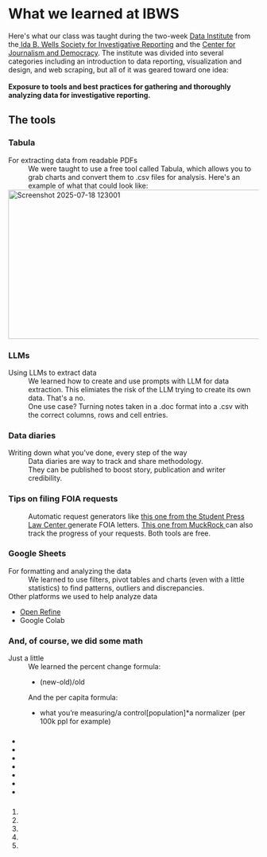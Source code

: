 # What we learned at IBWS
<p class="intro">Here's what our class was taught during the two-week <a href="https://cjddatainstitute.org/">Data Institute</a> from the<a href="https://idabwellssociety.org/"> Ida B. Wells Society for Investigative Reporting</a> and the <a href="https://cfjd.howard.edu/"> Center for Journalism and Democracy</a>. The institute was divided into several categories including an introduction to data reporting, visualization and design, and web scraping, but all of it was geared toward one idea: <br></br>
<strong>Exposure to tools and best practices for gathering and thoroughly analyzing data for investigative reporting.</strong></p>
<h2>The tools
</h2>
<dl class="get_data">
<h3>Tabula
</h3>
<dt>For extracting data from readable PDFs
</dt>
<dd>We were taught to use a free tool called Tabula, which allows you to grab charts and convert them to .csv files for analysis. Here's an example of what that could look like: 
</dd><img width="600" height="300" alt="Screenshot 2025-07-18 123001" src="https://github.com/user-attachments/assets/f583374a-7edd-421e-a0a5-838b249cdd41" />
  <h3>LLMs</h3>
  <dt>Using LLMs to extract data</dt>
  <dd>We learned how to create and use prompts with LLM for data extraction. This elimiates the risk of the LLM trying to create its own data. That's a no.</dd>
  <dd>One use case? Turning notes taken in a .doc format into a .csv with the correct columns, rows and cell entries.</dd>
  <h3>Data diaries</h3>
<dt>Writing down what you've done, every step of the way
</dt>
  <dd>Data diaries are way to track and share methodology.</dd>
  <dd>They can be published to boost story, publication and writer credibility.</dd>

<h3>Tips on filing FOIA requests</h3>
<dd>Automatic request generators like
<a href="https://splc.org/lettergenerator/">this one from the Student Press Law Center
</a> generate FOIA letters.
<a href="https://www.foiamachine.org/"> This one from MuckRock
</a>can also track the progress of your requests. Both tools are free.</dd>
</dl>
<dl class="clean_data">
<h3>Google Sheets
</h3>
<dt>For formatting and analyzing the data
</dt>
<dd>We learned to use filters, pivot tables and charts (even with a little statistics) to find patterns, outliers and discrepancies.
</dd>
<dt>Other platforms we used to help analyze data</dt>
  <ul>
    <li><a href="https://propublica.s3.amazonaws.com/data-institute/open-refine-2025.pdf">Open Refine
<a></li>
    <li>Google Colab</li>
  </ul>
  <h3>And, of course, we did some math</h3>
  <dt>Just a little
  <dd>We learned the percent change formula:
  <ul>
    <li>(new-old)/old</li>
  </ul>
  And the per capita formula:
  <ul>
    <li>what you’re measuring/a control[population]*a normalizer (per 100k ppl for example)</li>
  </ul></dd></dt>
<a href="https://propublica.s3.amazonaws.com/data-institute/open-refine-2025.pdf">
<a>
</dd>
<dt>
</dt>
<dd>
<a href="https://tabula.technology/">
</a>
</dd>
<dt>
</dt>
<dd>
<a href="https://docs.google.com/presentation/d/1k_Mui_M5SeDKGyhbAdFw-awfDHHYoOoRHiLrv_FGtRg/edit">
</a>
</dd>
<dt>
</dt>
<dd>
<a href="https://projects.propublica.org/graphics/images/data-institute/presentations/2017/html.pdf">
</a>
<a href="https://projects.propublica.org/graphics/images/data-institute/presentations/2017/css.pdf">
</a>
</dd>
<dt>
</dt>
<dd>
<a href="https://developer.chrome.com/docs/devtools/open">
</a>
</dd>
<dt>
</dt>
<dd>
<a href="https://chromewebstore.google.com/detail/instant-data-scraper/ofaokhiedipichpaobibbnahnkdoiiah?hl=en-US">
</a>
</dd>
<dt>
</dt>
<dd>
<a href="https://parsehub.com/">
</a>
</dd>
<dt>
</dt>
<dd>
<a href="https://distill.io/">
</a>
<a href="https://www.newsklaxon.org/">
</a>
</dd>
</dl>
<dl class="viz_data">
<h3>
</h3>
<dt>
</dt>
<dd>
<a href="https://www.datawrapper.de/">
</a>
</dd>
<dt>
</dt>
<dd>
<a href="https://www.tableau.com/trial/visualize-your-data">
</a>
</dd>
<dt>
</dt>
<dd>
<a href="https://github.com/cjddatainstitute/data-institute-2025/blob/main/real-estate-gentrification-analysis-main/wiki/common_pandas_operations.md">
</a>
<a href="https://matplotlib.org/">
</a>
<a href="https://colab.research.google.com/">
</a>
</dd>
</dl>
<h4>
</h4>
<ul class="instructor_list">
<li>
<a href="https://thescoop.org/now/">
</a>
</li>
<li>
<a href="https://github.com/ellissimani">
</a>
</li>
<li>
<a href="http://maggielee.net/">
</a>
</li>
<li>
<a href="https://research.auctr.edu/prf.php?id=5a89da03-7cdb-11ed-9922-0ad758b798c3">
</a>
</li>
<li>
<a href="https://sisiwei.com/">
</a>
</li>
<li>
<a href="https://www.linkedin.com/in/richard-hackett/">
</a>
</li>
<li>
<a href="https://mikegrant.me/">
</a>
</li>
</ul>
<p>
<i>
</i>
</p>
<p>
<a href="https://creativecommons.org/licenses/by-nc-nd/3.0/us/">
</a>
</p>
<dl class="weeks">
<dt>
</dt>
<dd>
<a href="https://github.com/cjddatainstitute/data-institute-2025/#day-1">
</a>
</dd>
<dd>
<a href="https://github.com/cjddatainstitute/data-institute-2025/#day-2">
</a>
</dd>
<dd>
<a href="https://github.com/cjddatainstitute/data-institute-2025/#day-3">
</a>
</dd>
<dd>
<a href="https://github.com/cjddatainstitute/data-institute-2025/#day-4">
</a>
</dd>
<dd>
<a href="https://github.com/cjddatainstitute/data-institute-2025/#day-5">
</a>
</dd>
<dt>
</dt>
<dd>
<a href="https://github.com/cjddatainstitute/data-institute-2025/#day-6">
</a>
</dd>
<dd>
<a href="https://github.com/cjddatainstitute/data-institute-2025/#day-7">
</a>
</dd>
<dd>
<a href="https://github.com/cjddatainstitute/data-institute-2025/#day-8">
</a>
</dd>
</dl>
<h3>
</h3>
<ol>
<li>
</li>
<li>
<a href="https://cronkitedata.github.io/cronkite-docs/general/04-data-diary.html">
</a>
</li>
<li>
<i>
</i>
</li>
<li>
</li>
<li>
</li>
</ol>
<h4>
</h4>
<p class="kicker">
<i>
</i>
</p>
<p>
<i>
</i>
</p>
<!--This code was written by Ben Brasch doing his best while recovering from a Mary Mac's four-piece chicken lunch, so sorry if anything is wrong.-->
